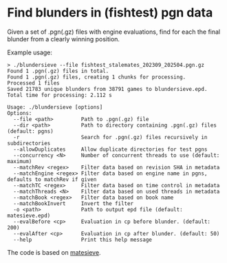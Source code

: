 # Find blunders in (fishtest) pgn data

Given a set of .pgn(.gz) files with engine evaluations, find for each the final
blunder from a clearly winning position.

Example usage:

```
> ./blundersieve --file fishtest_stalemates_202309_202504.pgn.gz
Found 1 .pgn(.gz) files in total.
Found 1 .pgn(.gz) files, creating 1 chunks for processing.
Processed 1 files
Saved 21783 unique blunders from 38791 games to blundersieve.epd.
Total time for processing: 2.112 s
```

```
Usage: ./blundersieve [options]
Options:
  --file <path>         Path to .pgn(.gz) file
  --dir <path>          Path to directory containing .pgn(.gz) files (default: pgns)
  -r                    Search for .pgn(.gz) files recursively in subdirectories
  --allowDuplicates     Allow duplicate directories for test pgns
  --concurrency <N>     Number of concurrent threads to use (default: maximum)
  --matchRev <regex>    Filter data based on revision SHA in metadata
  --matchEngine <regex> Filter data based on engine name in pgns, defaults to matchRev if given
  --matchTC <regex>     Filter data based on time control in metadata
  --matchThreads <N>    Filter data based on used threads in metadata
  --matchBook <regex>   Filter data based on book name
  --matchBookInvert     Invert the filter
  -o <path>             Path to output epd file (default: matesieve.epd)
  --evalBefore <cp>     Evaluation in cp before blunder. (default: 200)
  --evalAfter <cp>      Evaluation in cp after blunder. (default: 50)
  --help                Print this help message
```

The code is based on [matesieve](https://github.com/robertnurnberg/matesieve).
